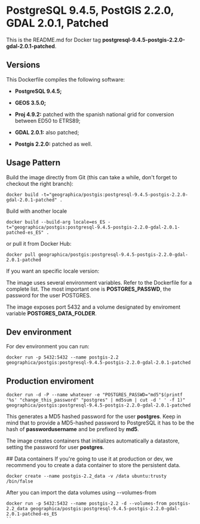 PostgreSQL 9.4.5, PostGIS 2.2.0, GDAL 2.0.1, Patched
=====================================================

This is the README.md for Docker tag __postgresql-9.4.5-postgis-2.2.0-gdal-2.0.1-patched__.

Versions
--------
This Dockerfile compiles the following software:

- __PostgreSQL 9.4.5;__

- __GEOS 3.5.0;__

- __Proj 4.9.2:__ patched with the spanish national grid for conversion between ED50 to ETRS89;

- __GDAL 2.0.1:__ also patched;

- __Postgis 2.2.0:__ patched as well.

Usage Pattern
-------------
Build the image directly from Git (this can take a while, don't forget to checkout the right branch):

```Shell
docker build -t="geographica/postgis:postgresql-9.4.5-postgis-2.2.0-gdal-2.0.1-patched" .
```
Build with another locale 
```Shell
docker build --build-arg locale=es_ES -t="geographica/postgis:postgresql-9.4.5-postgis-2.2.0-gdal-2.0.1-patched-es_ES" .
```

or pull it from Docker Hub:

```Shell
docker pull geographica/postgis:postgresql-9.4.5-postgis-2.2.0-gdal-2.0.1-patched
```

If you want an specific locale version:


The image uses several environment variables. Refer to the Dockerfile for a complete list. The most important one is __POSTGRES_PASSWD__, the password for the user POSTGRES.

The image exposes port 5432 and a volume designated by enviroment variable __POSTGRES_DATA_FOLDER__. 
## Dev environment
For dev environment you can run:
```Shell
docker run -p 5432:5432 --name postgis-2.2 geographica/postgis:postgresql-9.4.5-postgis-2.2.0-gdal-2.0.1-patched 
```

## Production enviroment

```Shell
docker run -d -P --name whatever -e "POSTGRES_PASSWD="md5"$(printf '%s' "change_this_password" "postgres" | md5sum | cut -d ' ' -f 1)" geographica/postgis:postgresql-9.4.5-postgis-2.2.0-gdal-2.0.1-patched 
```

This generates a MD5 hashed password for the user __postgres__. Keep in mind that to provide a MD5-hashed password to PostgreSQL it has to be the hash of __passwordusername__ and be prefixed by __md5__.

The image creates containers that initializes automatically a datastore, setting the password for user __postgres__. 

## Data containers
If you're going to use it at production or dev, we recommend you to create a data container to store the persistent data. 
```Shell
docker create --name postgis-2.2_data -v /data ubuntu:trusty /bin/false

```
After you can import the data volumes using --volumes-from
```Shell
docker run -p 5432:5432 --name postgis-2.2 -d --volumes-from postgis-2.2_data geographica/postgis:postgresql-9.4.5-postgis-2.2.0-gdal-2.0.1-patched-es_ES
``


